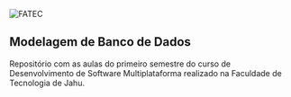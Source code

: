 ![FATEC](https://github.com/Evelyn-Cass/fatec-modelagem-banco-dados/blob/main/img/fatec.png)

## Modelagem de Banco de Dados
Repositório com as aulas do primeiro semestre do curso de Desenvolvimento de Software Multiplataforma realizado na Faculdade de Tecnologia de Jahu.

